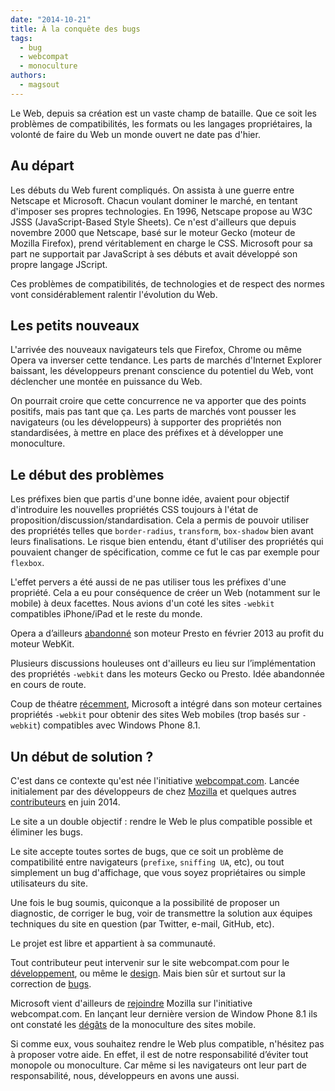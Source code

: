 ```yaml
---
date: "2014-10-21"
title: À la conquête des bugs
tags:
  - bug
  - webcompat
  - monoculture
authors:
  - magsout
---
```


Le Web, depuis sa création est un vaste champ de bataille. Que ce soit les
problèmes de compatibilités, les formats ou les langages propriétaires, la
volonté de faire du Web un monde ouvert ne date pas d'hier.

## Au départ

Les débuts du Web furent compliqués. On assista à une guerre entre Netscape et
Microsoft. Chacun voulant dominer le marché, en tentant d'imposer ses propres
technologies. En 1996, Netscape propose au W3C JSSS (JavaScript-Based Style
Sheets). Ce n'est d'ailleurs que depuis novembre 2000 que Netscape, basé sur le
moteur Gecko (moteur de Mozilla Firefox), prend véritablement en charge le CSS.
Microsoft pour sa part ne supportait par JavaScript à ses débuts et avait
développé son propre langage JScript.

Ces problèmes de compatibilités, de technologies et de respect des normes vont
considérablement ralentir l'évolution du Web.

## Les petits nouveaux

L'arrivée des nouveaux navigateurs tels que Firefox, Chrome ou même Opera va
inverser cette tendance. Les parts de marchés d'Internet Explorer baissant, les
développeurs prenant conscience du potentiel du Web, vont déclencher une montée
en puissance du Web.

On pourrait croire que cette concurrence ne va apporter que des points positifs,
mais pas tant que ça. Les parts de marchés vont pousser les navigateurs (ou les
développeurs) à supporter des propriétés non standardisées, à mettre en place
des préfixes et à développer une monoculture.

## Le début des problèmes

Les préfixes bien que partis d'une bonne idée, avaient pour objectif
d'introduire les nouvelles propriétés CSS toujours à l'état de
proposition/discussion/standardisation. Cela a permis de pouvoir utiliser des
propriétés telles que `border-radius`, `transform`, `box-shadow` bien avant
leurs finalisations. Le risque bien entendu, étant d'utiliser des propriétés qui
pouvaient changer de spécification, comme ce fut le cas par exemple pour
`flexbox`.

L'effet pervers a été aussi de ne pas utiliser tous les préfixes d'une
propriété. Cela a eu pour conséquence de créer un Web (notamment sur le mobile)
à deux facettes. Nous avions d'un coté les sites `-webkit` compatibles
iPhone/iPad et le reste du monde.

Opera a d’ailleurs
[abandonné](http://thenextweb.com/insider/2013/02/13/opera-300-million-users-webkit/)
son moteur Presto en février 2013 au profit du moteur WebKit.

Plusieurs discussions houleuses ont d'ailleurs eu lieu sur l’implémentation des
propriétés `-webkit` dans les moteurs Gecko ou Presto. Idée abandonnée en cours
de route.

Coup de théatre
[récemment](http://blogs.msdn.com/b/ie/archive/2014/07/31/the-mobile-web-should-just-work-for-everyone.aspx),
Microsoft a intégré dans son moteur certaines propriétés `-webkit` pour obtenir
des sites Web mobiles (trop basés sur `-webkit`) compatibles avec Windows Phone
8.1.

## Un début de solution ?

C'est dans ce contexte qu'est née l'initiative
[webcompat.com](http://webcompat.com). Lancée initialement par des développeurs
de chez [Mozilla](https://hacks.mozilla.org/2014/06/introducing-webcompat-com/)
et quelques autres
[contributeurs](https://github.com/webcompat/webcompat.com/graphs/contributors)
en juin 2014.

Le site a un double objectif : rendre le Web le plus compatible possible et
éliminer les bugs.

Le site accepte toutes sortes de bugs, que ce soit un problème de compatibilité
entre navigateurs (`prefixe`, `sniffing UA`, etc), ou tout simplement un bug
d'affichage, que vous soyez propriétaires ou simple utilisateurs du site.

Une fois le bug soumis, quiconque a la possibilité de proposer un diagnostic, de
corriger le bug, voir de transmettre la solution aux équipes techniques du site
en question (par Twitter, e-mail, GitHub, etc).

Le projet est libre et appartient à sa communauté.

Tout contributeur peut intervenir sur le site webcompat.com pour le
[développement](https://github.com/webcompat/webcompat.com/issues?q=is%3Aopen+is%3Aissue+label%3Ahelp-wanted),
ou même le
[design](https://github.com/webcompat/webcompat.com/issues?q=is%3Aopen+is%3Aissue+label%3Adesign).
Mais bien sûr et surtout sur la correction de
[bugs](https://github.com/webcompat/web-bugs/issues?q=is%3Aopen+is%3Aissue).

Microsoft vient d'ailleurs de
[rejoindre](http://blogs.msdn.com/b/ie/archive/2014/07/31/the-mobile-web-should-just-work-for-everyone.aspx)
Mozilla sur l'initiative webcompat.com. En lançant leur dernière version de
Window Phone 8.1 ils ont constaté les
[dégâts](https://github.com/webcompat/web-bugs/issues?q=is%3Aissue+is%3Aopen+is%3Aclosed+label%3Aie)
de la monoculture des sites mobile.

Si comme eux, vous souhaitez rendre le Web plus compatible, n'hésitez pas à
proposer votre aide. En effet, il est de notre responsabilité d’éviter tout
monopole ou monoculture. Car même si les navigateurs ont leur part de
responsabilité, nous, développeurs en avons une aussi.
